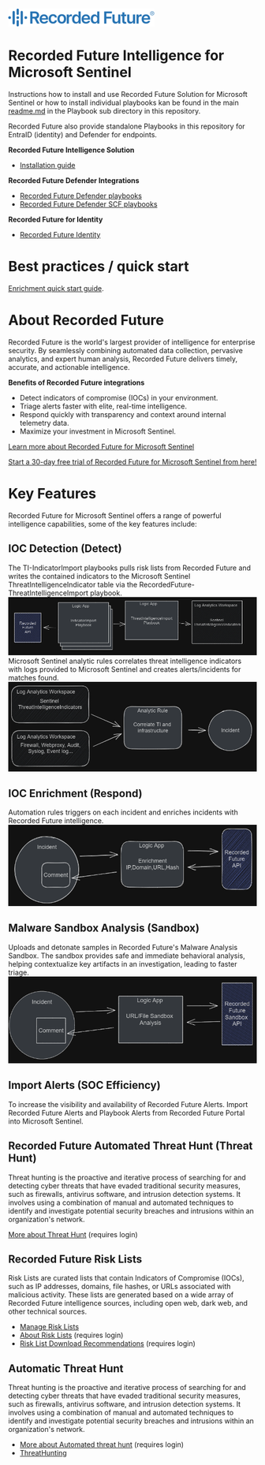 [<img alt="Recorded Future" src="Playbooks/Enrichment/RecordedFuture-IOC_Enrichment/images/RecordedFuture.png"  />](https://www.recordedfuture.com/)
# Recorded Future Intelligence for Microsoft Sentinel

Instructions how to install and use Recorded Future Solution for Microsoft Sentinel or how to install individual playbooks kan be found in the main [readme.md](Playbooks/readme.md) in the Playbook sub directory in this repository.

Recorded Future also provide standalone Playbooks in this repository for EntraID (identity) and Defender for endpoints.

**Recorded Future Intelligence Solution**
- [Installation guide](Playbooks/readme.md)

**Recorded Future Defender Integrations**
- [Recorded Future Defender playbooks](../../Playbooks/RecordedFuture-Block-IPs-and-Domains-on-Microsoft-Defender-for-Endpoint/)
- [Recorded Future Defender SCF playbooks](../../Playbooks/RecordedFuture_IP_SCF/)

**Recorded Future for Identity**
- [Recorded Future Identity](../Recorded%20Future%20Identity/Playbooks/readme.md)

# Best practices / quick start
[Enrichment quick start guide](Playbooks/Enrichment/bestpractices.md).

# About Recorded Future

Recorded Future is the world's largest provider of intelligence for enterprise security. By seamlessly combining automated data collection, pervasive analytics, and expert human analysis, Recorded Future delivers timely, accurate, and actionable intelligence.

**Benefits of Recorded Future integrations** 
- Detect indicators of compromise (IOCs) in your environment.
- Triage alerts faster with elite, real-time intelligence.
- Respond quickly with transparency and context around internal telemetry data.
- Maximize your investment in Microsoft Sentinel.

[Learn more about Recorded Future for Microsoft Sentinel](https://www.recordedfuture.com/microsoft-azure-sentinel-integration)

[Start a 30-day free trial of Recorded Future for Microsoft Sentinel from here!](https://go.recordedfuture.com/microsoft-azure-sentinel-free-trial?utm_campaign=&utm_source=microsoft&utm_medium=gta)


# Key Features
Recorded Future for Microsoft Sentinel offers a range of powerful intelligence capabilities, some of the key features include:
## **IOC Detection (Detect)**

The TI-IndicatorImport playbooks pulls risk lists from Recorded Future and writes the contained indicators to the Microsoft Sentinel ThreatIntelligenceIndicator table via the RecordedFuture-ThreatIntelligenceImport playbook. 
![](Playbooks/Images/2023-04-19-17-08-46.png)\
Microsoft Sentinel analytic rules correlates threat intelligence indicators with logs provided to Microsoft Sentinel and creates alerts/incidents for matches found.\
![](Playbooks/Images/2023-04-19-17-46-32.png)

## **IOC Enrichment (Respond)**

Automation rules triggers on each incident and enriches incidents with Recorded Future intelligence. 
![](Playbooks/Images/2023-04-19-17-46-13.png)

## **Malware Sandbox Analysis (Sandbox)**

Uploads and detonate samples in Recorded Future's Malware Analysis Sandbox. The sandbox provides safe and immediate behavioral analysis, helping contextualize key artifacts in an investigation, leading to faster triage.
![](Playbooks/Images/2023-06-26-10-04-42.png)

## **Import Alerts (SOC Efficiency)**

To increase the visibility and availability of Recorded Future Alerts. Import Recorded Future Alerts and Playbook Alerts from Recorded Future Portal into Microsoft Sentinel. 

## **Recorded Future Automated Threat Hunt (Threat Hunt)**
Threat hunting is the proactive and iterative process of searching for and detecting cyber threats that have evaded traditional security measures, such as firewalls, antivirus software, and intrusion detection systems. It involves using a combination of manual and automated techniques to identify and investigate potential security breaches and intrusions within an organization's network.

[More about Threat Hunt](https://support.recordedfuture.com/hc/en-us/articles/20849290045203-Automated-Threat-Hunting-with-Recorded-Future) (requires login)

## Recorded Future Risk Lists
Risk Lists are curated lists that contain Indicators of Compromise (IOCs), such as IP addresses, domains, file hashes, or URLs associated with malicious activity. These lists are generated based on a wide array of Recorded Future intelligence sources, including open web, dark web, and other technical sources. 

* [Manage Risk Lists](https://www.recordedfuture.com/support/install-configure-manage-risk-lists)
* [About Risk Lists](https://support.recordedfuture.com/hc/en-us/articles/115000897248-Recorded-Future-Risk-Lists) (requires login)
* [Risk List Download Recommendations](https://support.recordedfuture.com/hc/en-us/articles/115010401968-Risk-List-Download-Recommendations) (requires login)

## Automatic Threat Hunt

Threat hunting is the proactive and iterative process of searching for and detecting cyber threats that have evaded traditional security measures, such as firewalls, antivirus software, and intrusion detection systems. It involves using a combination of manual and automated techniques to identify and investigate potential security breaches and intrusions within an organization's network.

* [More about Automated threat hunt](https://support.recordedfuture.com/hc/en-us/articles/20849290045203-Automated-Threat-Hunting-with-Recorded-Future) (requires login)
* [ThreatHunting](Playbooks/ThreatHunting/readme.md)

